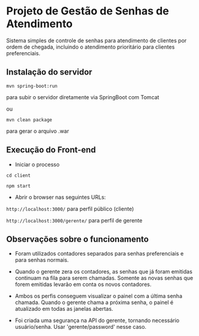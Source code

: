 # Projeto de Gestão de Senhas de Atendimento

Sistema simples de controle de senhas para atendimento de clientes por ordem de chegada, incluindo o atendimento prioritário para clientes preferenciais.

## Instalação do servidor

`mvn spring-boot:run`

para subir o servidor diretamente via SpringBoot com Tomcat 

ou 

`mvn clean package`

para gerar o arquivo .war 


## Execução do Front-end

* Iniciar o processo

```
cd client
	
npm start
```

* Abrir o browser nas seguintes URLs:

`http://localhost:3000/` para perfil público (cliente)

`http://localhost:3000/gerente/` para perfil de gerente


## Observações sobre o funcionamento

* Foram utilizados contadores separados para senhas preferenciais e para senhas normais.

* Quando o gerente zera os contadores, as senhas que já foram emitidas continuam na fila para serem chamadas. Somente as novas senhas que forem emitidas levarão em conta os novos contadores.

* Ambos os perfis conseguem visualizar o painel com a última senha chamada. Quando o gerente chama a próxima senha, o painel é atualizado em todas as janelas abertas.

* Foi criada uma segurança na API do gerente, tornando necessário usuário/senha. Usar 'gerente/password' nesse caso.












